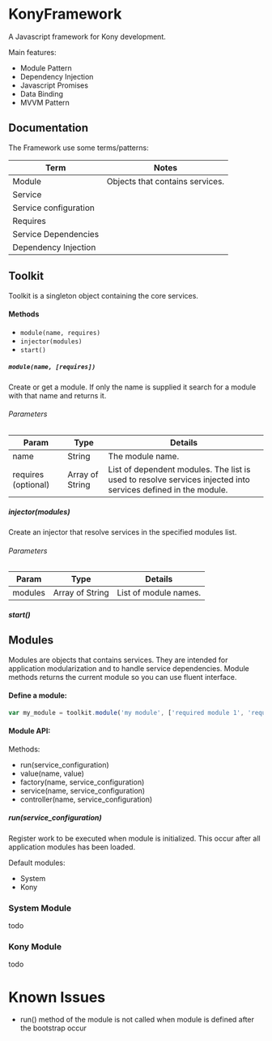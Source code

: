# KonyFramework

A Javascript framework for Kony development.

Main features:
- Module Pattern
- Dependency Injection
- Javascript Promises
- Data Binding
- MVVM Pattern


## Documentation

The Framework use some terms/patterns:

Term | Notes
--- | ---
Module | Objects that contains services.
Service |
Service configuration |
Requires |
Service Dependencies |
Dependency Injection |


## Toolkit
Toolkit is a singleton object containing the core services.

#### Methods

- `module(name, requires)`
- `injector(modules)`
- `start()`

##### `module(name, [requires])`
Create or get a module. If only the name is supplied it search for a module with that name and returns it.

###### Parameters

Param | Type | Details
--- | --- | ---
name | String | The module name.
requires (optional) | Array of String | List of dependent modules. The list is used to resolve services injected into services defined in the module.

##### injector(modules)
Create an injector that resolve services in the specified modules list.

###### Parameters
Param | Type | Details
--- | --- | ---
modules | Array of String | List of module names.


##### start()

## Modules

Modules are objects that contains services. They are intended for application modularization and to handle service dependencies. Module methods returns the current module so you can use fluent interface.

#### Define a module:

```javascript
var my_module = toolkit.module('my module', ['required module 1', 'required module 2']);
```

#### Module API:

Methods:
- run(service_configuration)
- value(name, value)
- factory(name, service_configuration)
- service(name, service_configuration)
- controller(name, service_configuration)

##### run(service_configuration)
Register work to be executed when module is initialized. This occur after all application modules has been loaded.



Default modules:
- System
- Kony

### System Module
todo

### Kony Module
todo



# Known Issues
- run() method of the module is not called when module is defined after the bootstrap occur
